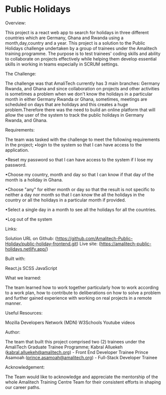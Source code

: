 # Public Holidays

Overview:

This project is a  react web app to search for holidays in three different countries which are Germany, Ghana and Rwanda using a month,day,country and a year.
This project is a solution to the Public Holidays challenge undertaken by a group of trainees under the Amalitech training programme. The purpose is to test trainees' coding skills and ability to collaborate on projects effectively while helping them develop essential skills in working in teams especially in SCRUM settings.

The Challenge:

The challenge was that AmaliTech currently has 3 main branches: Germany Rwanda, and Ghana and since collaboration on projects and other activities is sometimes a problem
when we don't know the holidays in a particular month in either Germany Rwanda or Ghana,
sometimes, meetings are scheduled on days that are holidays and this creates a huge
problem.Therefore there was the need to build an online platform that will allow the user of the system to track the public holidays in Germany Rwanda, and Ghana.

Requirements:

The team was tasked with the challenge to meet the following requirements in the project; 
•login to the system so that I can have access to the application.

•Reset my password so that I can have access to the system if I lose my password.

•Choose my country, month and day so that I can know if that day of the month is a
holiday in Ghana.

•Choose "any" for either month or day so that the result is not specific to neither a day nor month so that I can know the all the holidays in the country or all the holidays in a particular month if provided.

•Select a single day in a month to see all the holidays for all the countries.

•Log out of the system

Links:

Solution URL on Github: (https://github.com/Amalitech-Public-Holiday/public-holiday-frontend.git)
Live site: (https://amalitech-public-holidays.netlify.app/)

Built with:

React.js
SCSS
JavaScript

What we learned:

The team learned how to work together particularly how to work according to a work plan, how to contribute to deliberations on how to solve a problem and further gained experience with working on real projects in a remote manner.

Useful Resources:

Mozilla Developers Network (MDN)
W3Schools
Youtube videos

Author:

The team that built this project comprised two (2) trainees under the AmaliTech Graduate Trainee Programme;
Kabral Alluekeh (kabral.alluekeh@amalitech.org) - Front End Developer Trainee
Prince Asamoah (prince.asamoah@amalitech.org) - Full-Stack Developer Trainee

Acknowledgement:

The Team would like to acknowledge and appreciate the mentorship of the whole Amalitech Training Centre Team for their consistent efforts in shaping our career paths.
